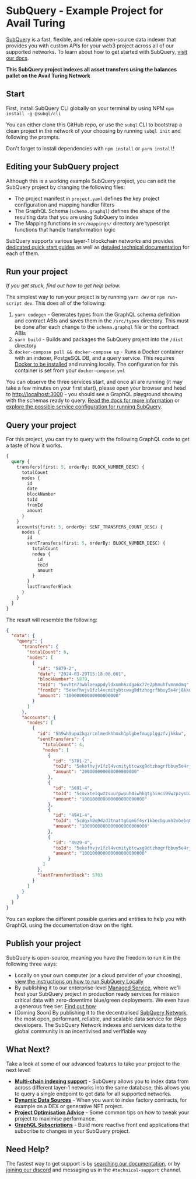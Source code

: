 # SubQuery - Example Project for Avail Turing

[SubQuery](https://subquery.network) is a fast, flexible, and reliable open-source data indexer that provides you with custom APIs for your web3 project across all of our supported networks. To learn about how to get started with SubQuery, [visit our docs](https://academy.subquery.network).

**This SubQuery project indexes all asset transfers using the balances pallet on the Avail Turing Network**

## Start

First, install SubQuery CLI globally on your terminal by using NPM `npm install -g @subql/cli`

You can either clone this GitHub repo, or use the `subql` CLI to bootstrap a clean project in the network of your choosing by running `subql init` and following the prompts.

Don't forget to install dependencies with `npm install` or `yarn install`!

## Editing your SubQuery project

Although this is a working example SubQuery project, you can edit the SubQuery project by changing the following files:

- The project manifest in `project.yaml` defines the key project configuration and mapping handler filters
- The GraphQL Schema (`schema.graphql`) defines the shape of the resulting data that you are using SubQuery to index
- The Mapping functions in `src/mappings/` directory are typescript functions that handle transformation logic

SubQuery supports various layer-1 blockchain networks and provides [dedicated quick start guides](https://academy.subquery.network/quickstart/quickstart.html) as well as [detailed technical documentation](https://academy.subquery.network/build/introduction.html) for each of them.

## Run your project

_If you get stuck, find out how to get help below._

The simplest way to run your project is by running `yarn dev` or `npm run-script dev`. This does all of the following:

1.  `yarn codegen` - Generates types from the GraphQL schema definition and contract ABIs and saves them in the `/src/types` directory. This must be done after each change to the `schema.graphql` file or the contract ABIs
2.  `yarn build` - Builds and packages the SubQuery project into the `/dist` directory
3.  `docker-compose pull && docker-compose up` - Runs a Docker container with an indexer, PostgeSQL DB, and a query service. This requires [Docker to be installed](https://docs.docker.com/engine/install) and running locally. The configuration for this container is set from your `docker-compose.yml`

You can observe the three services start, and once all are running (it may take a few minutes on your first start), please open your browser and head to [http://localhost:3000](http://localhost:3000) - you should see a GraphQL playground showing with the schemas ready to query. [Read the docs for more information](https://academy.subquery.network/run_publish/run.html) or [explore the possible service configuration for running SubQuery](https://academy.subquery.network/run_publish/references.html).

## Query your project

For this project, you can try to query with the following GraphQL code to get a taste of how it works.

```graphql
{
  query {
    transfers(first: 5, orderBy: BLOCK_NUMBER_DESC) {
      totalCount
      nodes {
        id
        date
        blockNumber
        toId
        fromId
        amount
      }
    }
    accounts(first: 5, orderBy: SENT_TRANSFERS_COUNT_DESC) {
      nodes {
        id
        sentTransfers(first: 5, orderBy: BLOCK_NUMBER_DESC) {
          totalCount
          nodes {
            id
            toId
            amount
          }
        }
        lastTransferBlock
      }
    }
  }
}
```

The result will resemble the following:

```json
{
  "data": {
    "query": {
      "transfers": {
        "totalCount": 8,
        "nodes": [
          {
            "id": "5879-2",
            "date": "2024-03-29T15:18:00.001",
            "blockNumber": 5879,
            "toId": "5evhtn73wblaexppdyldxumh6zdga6x77e2phmuhfvmnmdmq",
            "fromId": "5ekefhvjv1fzl4vcmitybtcwxg9dtzhogrfbbuy5e4rj8kkd",
            "amount": "10000000000000000000"
          }
        ]
      },
      "accounts": {
        "nodes": [
          {
            "id": "5h9wh9upu2kgzrcmlmedkhhmxh1plgbefmugplggzfvjkkkw",
            "sentTransfers": {
              "totalCount": 4,
              "nodes": [
                {
                  "id": "5701-2",
                  "toId": "5ekefhvjv1fzl4vcmitybtcwxg9dtzhogrfbbuy5e4rj8kkd",
                  "amount": "200000000000000000000"
                },
                {
                  "id": "5691-4",
                  "toId": "5covxteiqwzzsuurpwuuh4iwhkgty5inci99wzpzysbzghwk",
                  "amount": "100100000000000000000000"
                },
                {
                  "id": "4941-4",
                  "toId": "5cdgxh8q9dzd3tnattg6qm6f4yr1kbecbgumh2xbebq8jfa5",
                  "amount": "1000000000000000000000000"
                },
                {
                  "id": "4929-4",
                  "toId": "5ekefhvjv1fzl4vcmitybtcwxg9dtzhogrfbbuy5e4rj8kkd",
                  "amount": "100100000000000000000000"
                }
              ]
            },
            "lastTransferBlock": 5703
          }
        ]
      }
    }
  }
}
```

You can explore the different possible queries and entities to help you with GraphQL using the documentation draw on the right.

## Publish your project

SubQuery is open-source, meaning you have the freedom to run it in the following three ways:

- Locally on your own computer (or a cloud provider of your choosing), [view the instructions on how to run SubQuery Locally](https://academy.subquery.network/run_publish/run.html)
- By publishing it to our enterprise-level [Managed Service](https://managedservice.subquery.network), where we'll host your SubQuery project in production ready services for mission critical data with zero-downtime blue/green deployments. We even have a generous free tier. [Find out how](https://academy.subquery.network/run_publish/publish.html)
- [Coming Soon] By publishing it to the decentralised [SubQuery Network](https://subquery.network/network), the most open, performant, reliable, and scalable data service for dApp developers. The SubQuery Network indexes and services data to the global community in an incentivised and verifiable way

## What Next?

Take a look at some of our advanced features to take your project to the next level!

- [**Multi-chain indexing support**](https://academy.subquery.network/build/multi-chain.html) - SubQuery allows you to index data from across different layer-1 networks into the same database, this allows you to query a single endpoint to get data for all supported networks.
- [**Dynamic Data Sources**](https://academy.subquery.network/build/dynamicdatasources.html) - When you want to index factory contracts, for example on a DEX or generative NFT project.
- [**Project Optimisation Advice**](https://academy.subquery.network/build/optimisation.html) - Some common tips on how to tweak your project to maximise performance.
- [**GraphQL Subscriptions**](https://academy.subquery.network/run_publish/subscription.html) - Build more reactive front end applications that subscribe to changes in your SubQuery project.

## Need Help?

The fastest way to get support is by [searching our documentation](https://academy.subquery.network), or by [joining our discord](https://discord.com/invite/subquery) and messaging us in the `#technical-support` channel.
